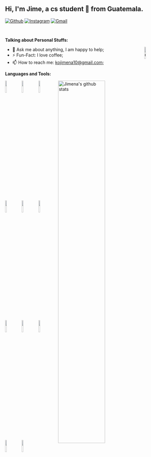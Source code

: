 <!-- Your title -->
## Hi, I'm Jime, a cs student 🚀 from Guatemala.

<!-- Your badges -->
[![Github](https://img.shields.io/badge/-Github-000?style=flat&logo=Github&logoColor=white)](https://github.com/Kojimena?tab=repositories)
[![Instagram](https://img.shields.io/badge/-Instagram-c13584?style=flat&labelColor=c13584&logo=instagram&logoColor=white)](https://www.instagram.com/kojimena/?hl=es)
[![Gmail](https://img.shields.io/badge/-Gmail-c14438?style=flat&logo=Gmail&logoColor=white)](mailto:kojimena10@gmail.com)

&nbsp;

<!-- Talking about Personal Stuffs: -->
**Talking about Personal Stuffs:**

<!-- Any image aligned to the right. Beware the width -->
<img width="10%" align="right" alt="Github" src="" />

- 💬 Ask me about anything, I am happy to help;
- ⚡️ Fun-Fact: I love coffee;
- 📫 How to reach me: kojimena10@gmail.com;

**Languages and Tools:** 

<!-- Your github readme stats -->
<p>
  <a href="https://github.com/onimur/handle-path-oz">
    <img width="55%" align="right" alt="Jimena's github stats" src="https://github-readme-stats.vercel.app/api?username=kojimena&show_icons=true&hide_border=true" />
  </a>

  <!-- Your languages and tools. Be careful with the alignment. -->
  <code><img width="10%" src="https://www.vectorlogo.zone/logos/java/java-ar21.svg"></code>
  <code><img width="10%" src="https://www.vectorlogo.zone/logos/python/python-ar21.svg"></code>
  <code><img width="10%" src="https://www.vectorlogo.zone/logos/w3_html5/w3_html5-ar21.svg"></code>
  <code><img width="10%" src="https://www.vectorlogo.zone/logos/w3_css/w3_css-ar21.svg"></code>
  <code><img width="10%" src="https://www.vectorlogo.zone/logos/javascript/javascript-ar21.svg"></code>
  <code><img width="10%" src="https://www.vectorlogo.zone/logos/nextjs/nextjs-ar21.svg"></code>
  <code><img width="10%" src="https://www.vectorlogo.zone/logos/tailwindcss/tailwindcss-ar21.svg"></code>
  <code><img width="10%" src="https://www.vectorlogo.zone/logos/figma/figma-ar21.svg"></code>
  <code><img width="10%" src="https://www.vectorlogo.zone/logos/mongodb/mongodb-ar21.svg"></code>
  <code><img width="10%" src="https://www.vectorlogo.zone/logos/postgresql/postgresql-ar21.svg"></code>
  <code><img width="10%" src="https://www.vectorlogo.zone/logos/neo4j/neo4j-ar21.svg"></code>
